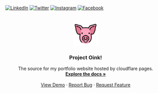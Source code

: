 [![LinkedIn][linkedin-shield]][linkedin-url]
[![Twitter][twitter-shield]][twitter-url]
[![Instagram][instagram-shield]][instagram-url]
[![Facebook][facebook-shield]][facebook-url]


<!-- PROJECT LOGO -->
<br />
<div align="center">

  <a href="https://github.com/asa-masterson/project-oink">
    <img src="/assets/openmoji-pig.svg" alt="Logo" width="80" height="80">
  </a>

<h3 align="center">Project Oink!</h3>

  <p align="center">
    The source for my portfolio website hosted by cloudflare pages.
    <br />
    <a href="https://github.com/asa-masterson/project-oink"><strong>Explore the docs »</strong></a>
    <br />
    <br />
    <a href="https://pigsare.pink">View Demo</a>
    ·
    <a href="https://github.com/asa-masterson/project-oink/issues">Report Bug</a>
    ·
    <a href="https://github.com/asa-masterson/project-oink/issues">Request Feature</a>
  </p>
</div>

<!-- MARKDOWN LINKS & IMAGES -->
<!-- https://www.markdownguide.org/basic-syntax/#reference-style-links -->

[linkedin-shield]: https://img.shields.io/badge/LinkedIn-0077B5?style=for-the-badge&logo=linkedin&logoColor=white
[linkedin-url]: https://linkedin.com/in/linkedin_username

[twitter-shield]: https://img.shields.io/badge/Twitter-1DA1F2?style=for-the-badge&logo=twitter&logoColor=white
[twitter-url]: https://linkedin.com/in/linkedin_username

[instagram-shield]: https://img.shields.io/badge/Instagram-E4405F?style=for-the-badge&logo=instagram&logoColor=white
[instagram-url]: https://linkedin.com/in/linkedin_username

[facebook-shield]: https://img.shields.io/badge/Facebook-1877F2?style=for-the-badge&logo=facebook&logoColor=white
[facebook-url]: https://linkedin.com/in/linkedin_username
